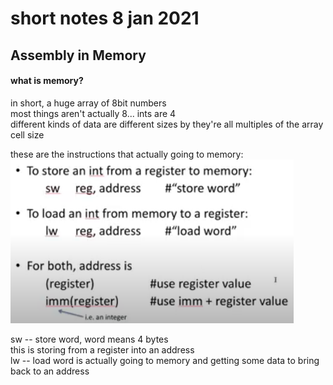 # short notes 8 jan 2021   
## Assembly in Memory   
    
#### what is memory?   
in short, a huge array of 8bit numbers   
most things aren't actually 8... ints are 4   
different kinds of data are different sizes
 by they're all multiples of the array cell
 size   
   
these are the instructions that actually going to memory:   
![1](ref/loadstore.png)   
   
sw -- store word, word means 4 bytes   
this is storing from a register into an address  
lw -- load word is actually going to memory and getting some data to bring back to an address   


   
